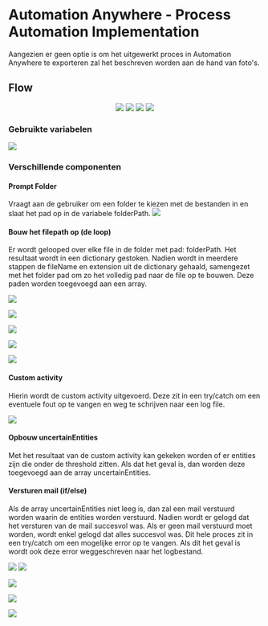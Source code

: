 # Automation Anywhere - Process Automation Implementation
Aangezien er geen optie is om het uitgewerkt proces in Automation Anywhere te exporteren zal het beschreven worden aan de hand van foto's.

## Flow
<p align="center">
  <img src="./Assets/flow_1.png" />
  <img src="./Assets/flow_2.png" />
  <img src="./Assets/flow_3.png" />
  <img src="./Assets/flow_4.png" />
</p>

### Gebruikte variabelen
![](./Assets/variabelen.png)

### Verschillende componenten
#### Prompt Folder

Vraagt aan de gebruiker om een folder te kiezen met de bestanden in en slaat het pad op in de variabele folderPath.
![](./Assets/prompt_folder.png)

#### Bouw het filepath op (de loop)

Er wordt gelooped over elke file in de folder met pad: folderPath. Het resultaat wordt in een dictionary gestoken. Nadien wordt in meerdere stappen de fileName en extension uit de dictionary gehaald, samengezet met het folder pad om zo het volledig pad naar de file op te bouwen. Deze paden worden toegevoegd aan een array.

![](./Assets/loop.png)

![](./Assets/get_fileName.png)

![](./Assets/get_extension.png)

![](./Assets/create_full_path.png)

![](./Assets/add_path_to_array.png)

#### Custom activity
Hierin wordt de custom activity uitgevoerd. Deze zit in een try/catch om een eventuele fout op te vangen en weg te schrijven naar een log file.

![](./Assets/write_to_file_fail_custom_activity.png)

#### Opbouw uncertainEntities
Met het resultaat van de custom activity kan gekeken worden of er entities zijn die onder de threshold zitten. Als dat het geval is, dan worden deze toegevoegd aan de array uncertainEntities.

#### Versturen mail (if/else)
Als de array uncertainEntities niet leeg is, dan zal een mail verstuurd worden waarin de entities worden verstuurd. Nadien wordt er gelogd dat het versturen van de mail succesvol was. Als er geen mail verstuurd moet worden, wordt enkel gelogd dat alles succesvol was. Dit hele proces zit in een try/catch om een mogelijke error op te vangen. Als dit het geval is wordt ook deze error weggeschreven naar het logbestand.

![](./Assets/send_mail_1.png)
![](./Assets/send_mail_2.png)

![](./Assets/write_to_file_after_mail.png)

![](./Assets/write_to_file_without_mail.png)

![](./Assets/write_to_file_error_mail.png)

